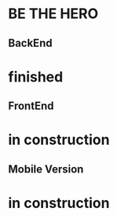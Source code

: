# BE THE HERO

## BackEnd

# finished

## FrontEnd

# in construction

## Mobile Version

# in construction 